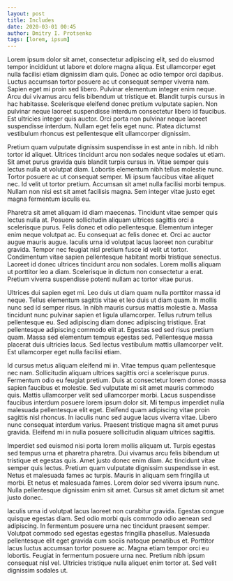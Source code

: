 ```yaml
---
layout: post
title: Includes
date: 2020-03-01 00:45
author: Dmitry I. Protsenko
tags: [lorem, ipsum]
---
```

Lorem ipsum dolor sit amet, consectetur adipiscing elit, sed do eiusmod tempor 
incididunt ut labore et dolore magna aliqua. Est ullamcorper eget nulla 
facilisi etiam dignissim diam quis. Donec ac odio tempor orci dapibus. Luctus 
accumsan tortor posuere ac ut consequat semper viverra nam. Sapien eget mi 
proin sed libero. Pulvinar elementum integer enim neque. Arcu dui vivamus arcu 
felis bibendum ut tristique et. Blandit turpis cursus in hac habitasse. 
Scelerisque eleifend donec pretium vulputate sapien. Non pulvinar neque laoreet 
suspendisse interdum consectetur libero id faucibus. Est ultricies integer quis 
auctor. Orci porta non pulvinar neque laoreet suspendisse interdum. Nullam eget 
felis eget nunc. Platea dictumst vestibulum rhoncus est pellentesque elit 
ullamcorper dignissim.


Pretium quam vulputate dignissim suspendisse in est ante in nibh. Id nibh 
tortor id aliquet. Ultrices tincidunt arcu non sodales neque sodales ut etiam. 
Sit amet purus gravida quis blandit turpis cursus in. Vitae semper quis lectus 
nulla at volutpat diam. Lobortis elementum nibh tellus molestie nunc. Tortor 
posuere ac ut consequat semper. Mi ipsum faucibus vitae aliquet nec. Id velit 
ut tortor pretium. Accumsan sit amet nulla facilisi morbi tempus. Nullam non 
nisi est sit amet facilisis magna. Sem integer vitae justo eget magna 
fermentum iaculis eu.

Pharetra sit amet aliquam id diam maecenas. Tincidunt vitae semper quis lectus
nulla at. Posuere sollicitudin aliquam ultrices sagittis orci a scelerisque 
purus. Felis donec et odio pellentesque. Elementum integer enim neque volutpat 
ac. Eu consequat ac felis donec et. Orci ac auctor augue mauris augue. Iaculis 
urna id volutpat lacus laoreet non curabitur gravida. Tempor nec feugiat nisl 
pretium fusce id velit ut tortor. Condimentum vitae sapien pellentesque 
habitant morbi tristique senectus. Laoreet id donec ultrices tincidunt arcu non
sodales. Lorem mollis aliquam ut porttitor leo a diam. Scelerisque in dictum 
non consectetur a erat. Pretium viverra suspendisse potenti nullam ac tortor 
vitae purus.

Ultrices dui sapien eget mi. Leo duis ut diam quam nulla porttitor massa id 
neque. Tellus elementum sagittis vitae et leo duis ut diam quam. In mollis nunc
sed id semper risus. In nibh mauris cursus mattis molestie a. Massa tincidunt 
nunc pulvinar sapien et ligula ullamcorper. Tellus rutrum tellus pellentesque 
eu. Sed adipiscing diam donec adipiscing tristique. Erat pellentesque 
adipiscing commodo elit at. Egestas sed sed risus pretium quam. Massa sed 
elementum tempus egestas sed. Pellentesque massa placerat duis ultricies lacus. 
Sed lectus vestibulum mattis ullamcorper velit. Est ullamcorper eget nulla 
facilisi etiam.

Id cursus metus aliquam eleifend mi in. Vitae tempus quam pellentesque nec nam.
Sollicitudin aliquam ultrices sagittis orci a scelerisque purus. Fermentum odio
eu feugiat pretium. Duis at consectetur lorem donec massa sapien faucibus et 
molestie. Sed vulputate mi sit amet mauris commodo quis. Mattis ullamcorper 
velit sed ullamcorper morbi. Lacus suspendisse faucibus interdum posuere lorem 
ipsum dolor sit. Mi tempus imperdiet nulla malesuada pellentesque elit eget. 
Eleifend quam adipiscing vitae proin sagittis nisl rhoncus. In iaculis nunc sed
augue lacus viverra vitae. Libero nunc consequat interdum varius. Praesent 
tristique magna sit amet purus gravida. Eleifend mi in nulla posuere 
sollicitudin aliquam ultrices sagittis.

Imperdiet sed euismod nisi porta lorem mollis aliquam ut. Turpis egestas sed 
tempus urna et pharetra pharetra. Dui vivamus arcu felis bibendum ut tristique
et egestas quis. Amet justo donec enim diam. Ac tincidunt vitae semper quis 
lectus. Pretium quam vulputate dignissim suspendisse in est. Netus et malesuada
fames ac turpis. Mauris in aliquam sem fringilla ut morbi. Et netus et 
malesuada fames. Lorem dolor sed viverra ipsum nunc. Nulla pellentesque 
dignissim enim sit amet. Cursus sit amet dictum sit amet justo donec.

Iaculis urna id volutpat lacus laoreet non curabitur gravida. Egestas congue 
quisque egestas diam. Sed odio morbi quis commodo odio aenean sed adipiscing. 
In fermentum posuere urna nec tincidunt praesent semper. Volutpat commodo sed 
egestas egestas fringilla phasellus. Malesuada pellentesque elit eget gravida 
cum sociis natoque penatibus et. Porttitor lacus luctus accumsan tortor 
posuere ac. Magna etiam tempor orci eu lobortis. Feugiat in fermentum posuere 
urna nec. Pretium nibh ipsum consequat nisl vel. Ultricies tristique nulla 
aliquet enim tortor at. Sed velit dignissim sodales ut.
